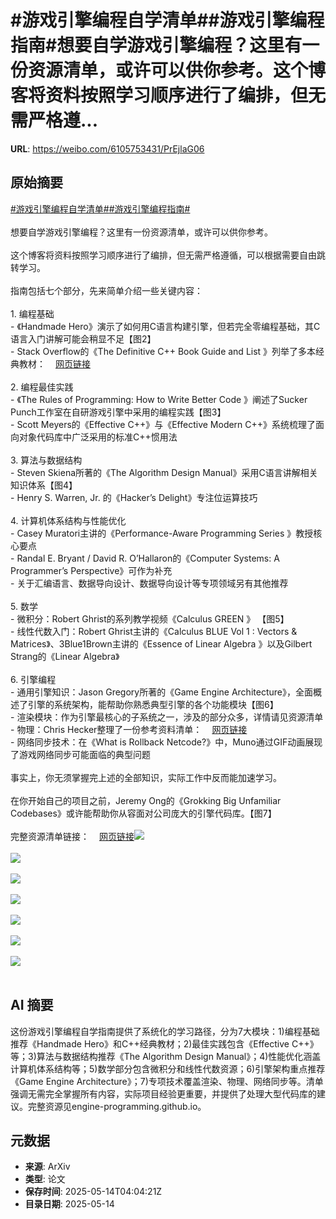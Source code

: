 # #游戏引擎编程自学清单##游戏引擎编程指南#想要自学游戏引擎编程？这里有一份资源清单，或许可以供你参考。这个博客将资料按照学习顺序进行了编排，但无需严格遵...

**URL**: https://weibo.com/6105753431/PrEjlaG06

## 原始摘要

<a href="https://m.weibo.cn/search?containerid=231522type%3D1%26t%3D10%26q%3D%23%E6%B8%B8%E6%88%8F%E5%BC%95%E6%93%8E%E7%BC%96%E7%A8%8B%E8%87%AA%E5%AD%A6%E6%B8%85%E5%8D%95%23&amp;extparam=%23%E6%B8%B8%E6%88%8F%E5%BC%95%E6%93%8E%E7%BC%96%E7%A8%8B%E8%87%AA%E5%AD%A6%E6%B8%85%E5%8D%95%23" data-hide=""><span class="surl-text">#游戏引擎编程自学清单#</span></a><a href="https://m.weibo.cn/search?containerid=231522type%3D1%26t%3D10%26q%3D%23%E6%B8%B8%E6%88%8F%E5%BC%95%E6%93%8E%E7%BC%96%E7%A8%8B%E6%8C%87%E5%8D%97%23&amp;extparam=%23%E6%B8%B8%E6%88%8F%E5%BC%95%E6%93%8E%E7%BC%96%E7%A8%8B%E6%8C%87%E5%8D%97%23" data-hide=""><span class="surl-text">#游戏引擎编程指南#</span></a><br><br>想要自学游戏引擎编程？这里有一份资源清单，或许可以供你参考。<br><br>这个博客将资料按照学习顺序进行了编排，但无需严格遵循，可以根据需要自由跳转学习。<br><br>指南包括七个部分，先来简单介绍一些关键内容：<br><br>1. 编程基础<br>- 《Handmade Hero》演示了如何用C语言构建引擎，但若完全零编程基础，其C语言入门讲解可能会稍显不足【图2】<br>- Stack Overflow的《The Definitive C++ Book Guide and List 》列举了多本经典教材：<a href="https://weibo.cn/sinaurl?u=https%3A%2F%2Fstackoverflow.com%2Fquestions%2F388242%2Fthe-definitive-c-book-guide-and-list" data-hide=""><span class="url-icon"><img style="width: 1rem;height: 1rem" src="https://h5.sinaimg.cn/upload/2015/09/25/3/timeline_card_small_web_default.png" referrerpolicy="no-referrer"></span><span class="surl-text">网页链接</span></a><br><br>2. 编程最佳实践<br>- 《The Rules of Programming: How to Write Better Code 》阐述了Sucker Punch工作室在自研游戏引擎中采用的编程实践【图3】<br>- Scott Meyers的《Effective C++》与《Effective Modern C++》系统梳理了面向对象代码库中广泛采用的标准C++惯用法<br> <br>3. 算法与数据结构<br>- Steven Skiena所著的《The Algorithm Design Manual》采用C语言讲解相关知识体系【图4】<br>- Henry S. Warren, Jr. 的《Hacker’s Delight》专注位运算技巧<br><br>4. 计算机体系结构与性能优化<br>- Casey Muratori主讲的《Performance-Aware Programming Series 》教授核心要点<br>- Randal E. Bryant / David R. O’Hallaron的《Computer Systems: A Programmer’s Perspective》可作为补充<br>- 关于汇编语言、数据导向设计、数据导向设计等专项领域另有其他推荐<br><br>5. 数学<br>- 微积分：Robert Ghrist的系列教学视频《Calculus GREEN 》 【图5】<br>- 线性代数入门：Robert Ghrist主讲的《Calculus BLUE Vol 1 : Vectors &amp; Matrices》、3Blue1Brown主讲的《Essence of Linear Algebra 》以及Gilbert Strang的《Linear Algebra》 <br><br>6. 引擎编程<br>- 通用引擎知识：Jason Gregory所著的《Game Engine Architecture》，全面概述了引擎的系统架构，能帮助你熟悉典型引擎的各个功能模块【图6】<br>- 渲染模块：作为引擎最核心的子系统之一，涉及的部分众多，详情请见资源清单<br>- 物理：Chris Hecker整理了一份参考资料清单：<a href="https://weibo.cn/sinaurl?u=https%3A%2F%2Fwww.chrishecker.com%2FPhysics_References" data-hide=""><span class="url-icon"><img style="width: 1rem;height: 1rem" src="https://h5.sinaimg.cn/upload/2015/09/25/3/timeline_card_small_web_default.png" referrerpolicy="no-referrer"></span><span class="surl-text">网页链接</span></a><br>- 网络同步技术：在《What is Rollback Netcode?》中，Muno通过GIF动画展现了游戏网络同步可能面临的典型问题<br><br>事实上，你无须掌握完上述的全部知识，实际工作中反而能加速学习。<br><br>在你开始自己的项目之前，Jeremy Ong的《Grokking Big Unfamiliar Codebases》或许能帮助你从容面对公司庞大的引擎代码库。【图7】<br><br>完整资源清单链接：<a href="https://weibo.cn/sinaurl?u=https%3A%2F%2Fengine-programming.github.io%2F" data-hide=""><span class="url-icon"><img style="width: 1rem;height: 1rem" src="https://h5.sinaimg.cn/upload/2015/09/25/3/timeline_card_small_web_default.png" referrerpolicy="no-referrer"></span><span class="surl-text">网页链接</span></a><img style="" src="https://tvax3.sinaimg.cn/large/006Fd7o3ly1i1dzxyq91oj30xb0qf0y9.jpg" referrerpolicy="no-referrer"><br><br><img style="" src="https://tvax4.sinaimg.cn/large/006Fd7o3ly1i1dzyg4124j31700xu7tg.jpg" referrerpolicy="no-referrer"><br><br><img style="" src="https://tvax3.sinaimg.cn/large/006Fd7o3ly1i1dzz19ymaj316u13m494.jpg" referrerpolicy="no-referrer"><br><br><img style="" src="https://tvax2.sinaimg.cn/large/006Fd7o3ly1i1dzzob7vwj32io1041ge.jpg" referrerpolicy="no-referrer"><br><br><img style="" src="https://tvax4.sinaimg.cn/large/006Fd7o3ly1i1e00bxhbmj31300yc1kx.jpg" referrerpolicy="no-referrer"><br><br><img style="" src="https://tvax1.sinaimg.cn/large/006Fd7o3ly1i1e00spwvkj317812yqqw.jpg" referrerpolicy="no-referrer"><br><br><img style="" src="https://tvax1.sinaimg.cn/large/006Fd7o3ly1i1e01fbrdej317a0k4aij.jpg" referrerpolicy="no-referrer"><br><br>

## AI 摘要

这份游戏引擎编程自学指南提供了系统化的学习路径，分为7大模块：1)编程基础推荐《Handmade Hero》和C++经典教材；2)最佳实践包含《Effective C++》等；3)算法与数据结构推荐《The Algorithm Design Manual》；4)性能优化涵盖计算机体系结构等；5)数学部分包含微积分和线性代数资源；6)引擎架构重点推荐《Game Engine Architecture》；7)专项技术覆盖渲染、物理、网络同步等。清单强调无需完全掌握所有内容，实际项目经验更重要，并提供了处理大型代码库的建议。完整资源见engine-programming.github.io。

## 元数据

- **来源**: ArXiv
- **类型**: 论文
- **保存时间**: 2025-05-14T04:04:21Z
- **目录日期**: 2025-05-14
